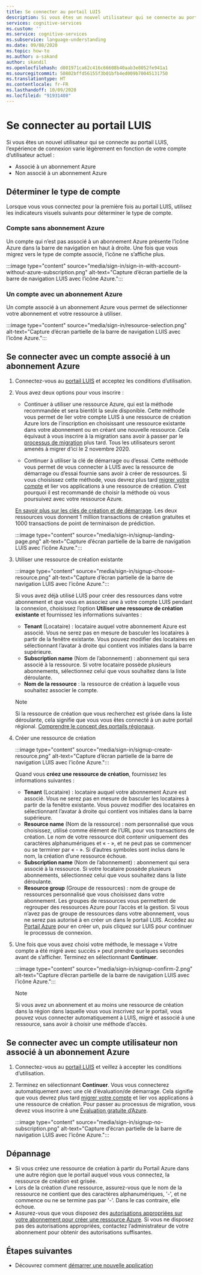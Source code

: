 ```yaml
---
title: Se connecter au portail LUIS
description: Si vous êtes un nouvel utilisateur qui se connecte au portail LUIS, l’expérience de connexion varie légèrement en fonction de votre compte d’utilisateur actuel.
services: cognitive-services
ms.custom: ''
ms.service: cognitive-services
ms.subservice: language-understanding
ms.date: 09/08/2020
ms.topic: how-to
ms.author: a-sakand
author: skandil
ms.openlocfilehash: d801971ca62c416c66608b40aab3e8052fe941a1
ms.sourcegitcommit: 50802bffd56155f3b01bfb4ed009b70045131750
ms.translationtype: HT
ms.contentlocale: fr-FR
ms.lasthandoff: 10/09/2020
ms.locfileid: "91931408"
---
```

# <a name="sign-in-to-luis-portal"></a>Se connecter au portail LUIS

Si vous êtes un nouvel utilisateur qui se connecte au portail LUIS, l’expérience de connexion varie légèrement en fonction de votre compte d’utilisateur actuel :
  * Associé à un abonnement Azure
  * Non associé à un abonnement Azure

## <a name="determine-account-type"></a>Déterminer le type de compte

Lorsque vous vous connectez pour la première fois au portail LUIS, utilisez les indicateurs visuels suivants pour déterminer le type de compte.

### <a name="account-without-azure-subscription"></a>Compte sans abonnement Azure

Un compte qui n’est pas associé à un abonnement Azure présente l’icône Azure dans la barre de navigation en haut à droite. Une fois que vous migrez vers le type de compte associé, l’icône ne s’affiche plus.

:::image type="content" source="media/sign-in/sign-in-with-account-without-azure-subscription.png" alt-text="Capture d’écran partielle de la barre de navigation LUIS avec l’icône Azure.":::

### <a name="account-with-azure-subscription"></a>Un compte avec un abonnement Azure

Un compte associé à un abonnement Azure vous permet de sélectionner votre abonnement et votre ressource à utiliser.

:::image type="content" source="media/sign-in/resource-selection.png" alt-text="Capture d’écran partielle de la barre de navigation LUIS avec l’icône Azure.":::

## <a name="sign-in-with-account-associated-with-an-azure-subscription"></a>Se connecter avec un compte associé à un abonnement Azure

1. Connectez-vous au [portail LUIS](https://www.luis.ai) et acceptez les conditions d’utilisation.

1. Vous avez deux options pour vous inscrire :

    * Continuer à utiliser une ressource Azure, qui est la méthode recommandée et sera bientôt la seule disponible. Cette méthode vous permet de lier votre compte LUIS à une ressource de création Azure lors de l’inscription en choisissant une ressource existante dans votre abonnement ou en créant une nouvelle ressource. Cela équivaut à vous inscrire à la migration sans avoir à passer par le [processus de migration](luis-migration-authoring.md#what-is-migration) plus tard. Tous les utilisateurs seront amenés à migrer d’ici le 2 novembre 2020.

    * Continuer à utiliser la clé de démarrage ou d’essai. Cette méthode vous permet de vous connecter à LUIS avec la ressource de démarrage ou d’essai fournie sans avoir à créer de ressources. Si vous choisissez cette méthode, vous devrez plus tard [migrer votre compte](luis-migration-authoring.md#migration-steps) et lier vos applications à une ressource de création. C’est pourquoi il est recommandé de choisir la méthode où vous poursuivez avec votre ressource Azure.

    [En savoir plus sur les clés de création et de démarrage](luis-how-to-azure-subscription.md#luis-resources). Les deux ressources vous donnent 1 million transactions de création gratuites et 1000 transactions de point de terminaison de prédiction.

    :::image type="content" source="media/sign-in/signup-landing-page.png" alt-text="Capture d’écran partielle de la barre de navigation LUIS avec l’icône Azure.":::

1. Utiliser une ressource de création existante

    :::image type="content" source="media/sign-in/signup-choose-resource.png" alt-text="Capture d’écran partielle de la barre de navigation LUIS avec l’icône Azure.":::

    Si vous avez déjà utilisé LUIS pour créer des ressources dans votre abonnement et que vous en associez une à votre compte LUIS pendant la connexion, choisissez l’option **Utiliser une ressource de création existante** et fournissez les informations suivantes :

    * **Tenant** (Locataire) : locataire auquel votre abonnement Azure est associé. Vous ne serez pas en mesure de basculer les locataires à partir de la fenêtre existante. Vous pouvez modifier des locataires en sélectionnant l’avatar à droite qui contient vos initiales dans la barre supérieure.
    * **Subscription name** (Nom de l’abonnement) : abonnement qui sera associé à la ressource. Si votre locataire possède plusieurs abonnements, sélectionnez celui que vous souhaitez dans la liste déroulante.
    * **Nom de la ressource** : la ressource de création à laquelle vous souhaitez associer le compte.

    > [!Note]
    > Si la ressource de création que vous recherchez est grisée dans la liste déroulante, cela signifie que vous vous êtes connecté à un autre portail régional. [Comprendre le concept des portails régionaux](luis-reference-regions.md#luis-authoring-regions).

1. Créer une ressource de création

    :::image type="content" source="media/sign-in/signup-create-resource.png" alt-text="Capture d’écran partielle de la barre de navigation LUIS avec l’icône Azure.":::

    Quand vous **créez une ressource de création**, fournissez les informations suivantes :

    * **Tenant** (Locataire) : locataire auquel votre abonnement Azure est associé. Vous ne serez pas en mesure de basculer les locataires à partir de la fenêtre existante. Vous pouvez modifier des locataires en sélectionnant l’avatar à droite qui contient vos initiales dans la barre supérieure.
    * **Resource name** (Nom de la ressource) : nom personnalisé que vous choisissez, utilisé comme élément de l’URL pour vos transactions de création. Le nom de votre ressource doit contenir uniquement des caractères alphanumériques et « - », et ne peut pas se commencer ou se terminer par « - ». Si d’autres symboles sont inclus dans le nom, la création d’une ressource échoue.
    * **Subscription name** (Nom de l’abonnement) : abonnement qui sera associé à la ressource. Si votre locataire possède plusieurs abonnements, sélectionnez celui que vous souhaitez dans la liste déroulante.
    * **Resource group** (Groupe de ressources) : nom de groupe de ressources personnalisé que vous choisissez dans votre abonnement. Les groupes de ressources vous permettent de regrouper des ressources Azure pour l’accès et la gestion. Si vous n’avez pas de groupe de ressources dans votre abonnement, vous ne serez pas autorisé à en créer un dans le portail LUIS. Accédez au [Portail Azure](https://ms.portal.azure.com/#create/Microsoft.ResourceGroup) pour en créer un, puis cliquez sur LUIS pour continuer le processus de connexion.

1. Une fois que vous avez choisi votre méthode, le message « Votre compte a été migré avec succès » peut prendre quelques secondes avant de s’afficher. Terminez en sélectionnant **Continuer**.

    :::image type="content" source="media/sign-in/signup-confirm-2.png" alt-text="Capture d’écran partielle de la barre de navigation LUIS avec l’icône Azure.":::

    > [!Note]
    > Si vous avez un abonnement et au moins une ressource de création dans la région dans laquelle vous vous inscrivez sur le portail, vous pouvez vous connecter automatiquement à LUIS, migré et associé à une ressource, sans avoir à choisir une méthode d’accès.


## <a name="sign-in-with-user-account-not-associated-with-an-azure-subscription"></a>Se connecter avec un compte utilisateur non associé à un abonnement Azure

1. Connectez-vous au [portail LUIS](https://www.luis.ai) et veillez à accepter les conditions d’utilisation.

1. Terminez en sélectionnant **Continuer**. Vous vous connecterez automatiquement avec une clé d’évaluation/de démarrage. Cela signifie que vous devrez plus tard [migrer votre compte](luis-migration-authoring.md#migration-steps) et lier vos applications à une ressource de création. Pour passer au processus de migration, vous devez vous inscrire à une [Évaluation gratuite d’Azure](https://azure.microsoft.com/free/).

    :::image type="content" source="media/sign-in/signup-no-subscription.png" alt-text="Capture d’écran partielle de la barre de navigation LUIS avec l’icône Azure.":::

## <a name="troubleshooting"></a>Dépannage

* Si vous créez une ressource de création à partir du Portail Azure dans une autre région que le portail auquel vous vous connectez, la ressource de création est grisée.
* Lors de la création d’une ressource, assurez-vous que le nom de la ressource ne contient que des caractères alphanumériques, '-', et ne commence ou ne se termine pas par '-'. Dans le cas contraire, elle échoue.
* Assurez-vous que vous disposez des [autorisations appropriées sur votre abonnement pour créer une ressource Azure](../../role-based-access-control/rbac-and-directory-admin-roles.md#azure-roles). Si vous ne disposez pas des autorisations appropriées, contactez l’administrateur de votre abonnement pour obtenir des autorisations suffisantes.

## <a name="next-steps"></a>Étapes suivantes

* Découvrez comment [démarrer une nouvelle application](luis-how-to-start-new-app.md)
